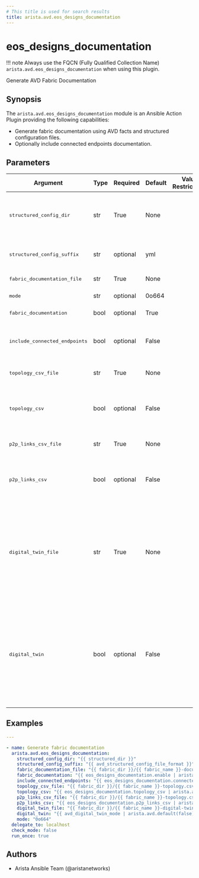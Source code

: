 ```yaml
---
# This title is used for search results
title: arista.avd.eos_designs_documentation
---
```

<!--
  ~ Copyright (c) 2023-2025 Arista Networks, Inc.
  ~ Use of this source code is governed by the Apache License 2.0
  ~ that can be found in the LICENSE file.
  -->

# eos_designs_documentation

!!! note
    Always use the FQCN (Fully Qualified Collection Name) `arista.avd.eos_designs_documentation` when using this plugin.

Generate AVD Fabric Documentation

## Synopsis

The `arista.avd.eos_designs_documentation` module is an Ansible Action Plugin providing the following capabilities:

- Generate fabric documentation using AVD facts and structured configuration files.
- Optionally include connected endpoints documentation.

## Parameters

| Argument | Type | Required | Default | Value Restrictions | Description |
| -------- | ---- | -------- | ------- | ------------------ | ----------- |
| <samp>structured_config_dir</samp> | str | True | None |  | Path to directory containing files with AVD structured configurations. |
| <samp>structured_config_suffix</samp> | str | optional | yml |  | File suffix for AVD structured configuration files. |
| <samp>fabric_documentation_file</samp> | str | True | None |  | Path to output Markdown file. |
| <samp>mode</samp> | str | optional | 0o664 |  | Mode of output files. |
| <samp>fabric_documentation</samp> | bool | optional | True |  | Generate fabric documentation. |
| <samp>include_connected_endpoints</samp> | bool | optional | False |  | Include connected endpoints in fabric documentation. |
| <samp>topology_csv_file</samp> | str | True | None |  | Path to output topology CSV file. |
| <samp>topology_csv</samp> | bool | optional | False |  | Generate Topology CSV with all interfaces towards other devices. |
| <samp>p2p_links_csv_file</samp> | str | True | None |  | Path to output P2P links CSV file. |
| <samp>p2p_links_csv</samp> | bool | optional | False |  | Generate P2P links CSV with all routed point-to-point links between devices. |
| <samp>digital_twin_file</samp> | str | True | None |  | PREVIEW: This option is marked as &#34;preview&#34;, meaning the data models or generated configuration can change at any time.<br>Path to output Digital Twin topology file. |
| <samp>digital_twin</samp> | bool | optional | False |  | PREVIEW: This option is marked as &#34;preview&#34;, meaning the data models or generated configuration can change at any time.<br>Generate Digital Twin topology information. |

## Examples

```yaml
---

- name: Generate fabric documentation
  arista.avd.eos_designs_documentation:
    structured_config_dir: "{{ structured_dir }}"
    structured_config_suffix: "{{ avd_structured_config_file_format }}"
    fabric_documentation_file: "{{ fabric_dir }}/{{ fabric_name }}-documentation.md"
    fabric_documentation: "{{ eos_designs_documentation.enable | arista.avd.default(true) }}"
    include_connected_endpoints: "{{ eos_designs_documentation.connected_endpoints | arista.avd.default(false) }}"
    topology_csv_file: "{{ fabric_dir }}/{{ fabric_name }}-topology.csv"
    topology_csv: "{{ eos_designs_documentation.topology_csv | arista.avd.default(true) }}"
    p2p_links_csv_file: "{{ fabric_dir }}/{{ fabric_name }}-topology.csv"
    p2p_links_csv: "{{ eos_designs_documentation.p2p_links_csv | arista.avd.default(true) }}"
    digital_twin_file: "{{ fabric_dir }}/{{ fabric_name }}-digital-twin-topology.yml"
    digital_twin: "{{ avd_digital_twin_mode | arista.avd.default(false) }}"
    mode: "0o664"
  delegate_to: localhost
  check_mode: false
  run_once: true
```

## Authors

- Arista Ansible Team (@aristanetworks)

